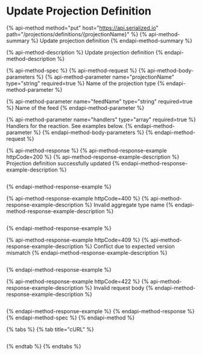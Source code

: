# Update Projection Definition

{% api-method method="put" host="https://api.serialized.io" path="/projections/definitions/{projectionName}" %}
{% api-method-summary %}
Update projection definition
{% endapi-method-summary %}

{% api-method-description %}
Update projection definition
{% endapi-method-description %}

{% api-method-spec %}
{% api-method-request %}
{% api-method-body-parameters %}
{% api-method-parameter name="projectionName" type="string" required=true %}
Name of the projection type
{% endapi-method-parameter %}

{% api-method-parameter name="feedName" type="string" required=true %}
Name of the feed
{% endapi-method-parameter %}

{% api-method-parameter name="handlers" type="array" required=true %}
Handlers for the reaction. See examples below.
{% endapi-method-parameter %}
{% endapi-method-body-parameters %}
{% endapi-method-request %}

{% api-method-response %}
{% api-method-response-example httpCode=200 %}
{% api-method-response-example-description %}
Projection definition successfully updated
{% endapi-method-response-example-description %}

```javascript

```
{% endapi-method-response-example %}

{% api-method-response-example httpCode=400 %}
{% api-method-response-example-description %}
Invalid aggregate type name
{% endapi-method-response-example-description %}

```text

```
{% endapi-method-response-example %}

{% api-method-response-example httpCode=409 %}
{% api-method-response-example-description %}
Conflict due to expected version mismatch
{% endapi-method-response-example-description %}

```text

```
{% endapi-method-response-example %}

{% api-method-response-example httpCode=422 %}
{% api-method-response-example-description %}
Invalid request body
{% endapi-method-response-example-description %}

```text

```
{% endapi-method-response-example %}
{% endapi-method-response %}
{% endapi-method-spec %}
{% endapi-method %}

{% tabs %}
{% tab title="cURL" %}
```bash

```
{% endtab %}
{% endtabs %}


